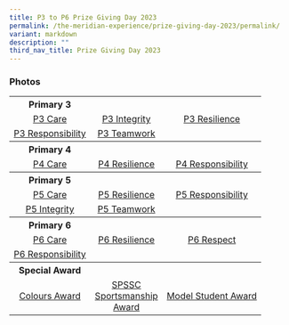 ```yaml
---
title: P3 to P6 Prize Giving Day 2023
permalink: /the-meridian-experience/prize-giving-day-2023/permalink/
variant: markdown
description: ""
third_nav_title: Prize Giving Day 2023
---
```

<h3>Photos</h3>

<table style="width:100%">
	<tbody>
		<tr>
			<th>Primary 3</th>
			<th></th>
			<th></th>
		</tr>
		<tr>
        <td style="text-align:center"><a href="https://photos.google.com/share/AF1QipNI6UokPbgRZjRCnWQ8ALjVO2mse0q6O20eDPhq5FH4KR1Oxh4LQv9q40utDmkl_w/photo/AF1QipM8jo1ipPPoGsYj9ECMkWB50mCJ6MynEME88Rjf?key=dWdRaFR6OWpzQlI1OFZkZmpabldUV2hOTjlmaTFR">P3 Care</a></td>
        <td style="text-align:center"><a href="https://photos.google.com/share/AF1QipO8Mn__sJ2qUmGfXBjpnFNBMjOJCB4yznskZlLF-85tphhsPTT4t0037ODoVPKFaA/photo/AF1QipMFmZ8V1n0CEwnksLiJGJV2Jw-f3ldlKmAWX9OI?key=b3ZOUnZsYkcwVHFCVmMySV9NNDlob1NKMVBrQkpB">P3 Integrity</a></td>
        <td style="text-align:center"><a href="https://photos.google.com/share/AF1QipPBLjT5Wd6cXOdUtsIURjhKlhxNkaFIiNnhRMnpW0hBtkQ_0yem4W7usAZVKHaqOA/photo/AF1QipM_Unx58c1j2bG9pJ5mZY8z4U8nyqNtXZVevZQx?key=c1IzQ0dMVzNqMGRWcTliZWJXYWtXQmdTVnk3a0pn">P3 Resilience</a></td>
    </tr>
    <tr>
        <td style="text-align:center"><a href="https://photos.google.com/share/AF1QipPq-AyPFnMMW-YHYH2jTVOzfzeDzBoXaMWyzf1N9CdaC56vKMUlQGc-KpCMhltjLA/photo/AF1QipOJvb0CZ43bR8Xr2Nkwt_lC92KmgLtga3Zm6hys?key=MFpkSjdQME5GTC1HNWtBMUZCa291Y1BWNHlFY2Zn">P3 Responsibility</a></td>
        <td style="text-align:center"><a href="https://photos.google.com/share/AF1QipNWv840EQaHVk_0jcPMvOkRJtgAGFs9tN8pviZbDBxIqb-gbmAwqc0RrcItBgP43g/photo/AF1QipOsO4Mtjsv5NJVqap4_4UfzrJaVfbrk3cgi7IAd?key=d1Z6ZWQxOHotbzF5c29BeHh5RVVQelF4WExYOFd3">P3 Teamwork</a></td>
        <td></td>
    </tr>
		<tr>
			<th>Primary 4</th>
			<th></th>
			<th></th>
		</tr>
		<tr>
        <td style="text-align:center"><a href="https://photos.google.com/share/AF1QipNKiqlyztXTy2C8E-OCml6b6Sg7Aoqi-FIvk0d5DWP4E9hhqlLWa3McFitKA34gTw/photo/AF1QipMOamqvTVnj5Xe55mKaAgthmUQW6vT_hAr8UKEi?key=QVBiZVJtUFV1b1V5cURIQW83RDAyMi1vR1FlTFJ3">P4 Care</a></td>
        <td style="text-align:center"><a href="https://photos.google.com/share/AF1QipMcATyJ0Aa0gDTCZftD83C_atsi8ndT75ClIQaAEe0qhKGM8II9fzHp675MLbUv2w/photo/AF1QipOYigDll8gRuY5HpSXHO3CCP0zCw4YQgcSUnyhq?key=RzdibFFDTkFzSTFBLU13MUFFM3pGUlhZNW1kNXpB">P4 Resilience</a></td>
        <td style="text-align:center"><a href="https://photos.google.com/share/AF1QipMSa5e_ZAKNHkFEY9Csvt1NLv7jeL1kZeszcO28lN1fpzo_gKFqdeUFCb68j0skIQ/photo/AF1QipPUnGipvSNo9EZxK0uwI33wBzt7A71t-bplUUdf?key=VGhISzV1LVZyTXdob29zem90YXhyejNEQkcyZHd3">P4 Responsibility</a></td>
    </tr>
		<tr>
			<th>Primary 5</th>
			<th></th>
			<th></th>
		</tr>
		<tr>
        <td style="text-align:center"><a href="https://photos.google.com/share/AF1QipPBKekLuhEDtsa0Vq5fPLyi-mJqITZopAosjVahfNdz8CVjPdLWwzExLHrjDVtftg/photo/AF1QipNcaF95sGynHUKCSMWfnzYWuAg2CkngMZXT2c_O?key=ODJKN1VpdVJNMzlyM0FRZHBVQVl0UnFJUXd6elhn">P5 Care</a></td>
        <td style="text-align:center"><a href="https://photos.google.com/share/AF1QipN4nTGm0Kq_NrliCUyOcG-YPGsbZ0Pn80hmEGsa3RJL6yo22vIHCRcfNoT9fzo7uw/photo/AF1QipMNnJjEU_2aAiY5oX8pXTWlYtp_2uFhVox5bb3j?key=OHFrekZpMHFmNm5YMEx0WjRtWFlQa1ZIV2RVUG5R">P5 Resilience</a></td>
        <td style="text-align:center"><a href="https://photos.google.com/share/AF1QipPjEpIXuNdNOL85o_qYcnHx2kQqe_wMofFKw0K6VrZbyQ2wh-JYM2DFhk46_mBPQg/photo/AF1QipM2LwFudRMzyKpjRzR3BbzZ4tyO3aIuDLqb_u5T?key=YnZzNTB2MUJRM19JZGtzVEJWUWgzV0pIbldRRmtn">P5 Responsibility</a></td>
    </tr>
		<tr>
        <td style="text-align:center"><a href="https://photos.google.com/share/AF1QipOdmztbpe_qs4mp9_rMJVJt9LtVi2UTz_lxMHzZ4J45-uDPENTsFLdZKmzXHx9Srg/photo/AF1QipMF5xoWDSpkKVjHQZXm5QzoNQGXVisWFNyEPwwi?key=Nm5iczdESXdvcnVzdWVSMmt5dDFiVmVuVVloSktn">P5 Integrity</a></td>
        <td style="text-align:center"><a href="https://photos.google.com/share/AF1QipMUnfNFrGpszATY6GrFyb2IWLYeZx3ggGhDY0LHV1aTe_7jWdsIyMPAEqDL5L6C4w/photo/AF1QipOxJdWlGEOsF_RLnXwsvRFBVeTwySHezmDvpKLR?key=M2h6VFNQTzBkTjg3QUJMajFZYTM1MWxySW4tZ3dR">P5 Teamwork</a></td>
        <td></td>
    </tr>
		<tr>
			<th>Primary 6</th>
			<th></th>
			<th></th>
		</tr>
		<tr>
        <td style="text-align:center"><a href="https://photos.google.com/share/AF1QipM756x06zsdZmMWtRcYNMIUNIOPi0-mhM_Nk-XFVl4HQTmAdntIEipDqCWWwauCxQ/photo/AF1QipM2kRrg0c-uvRRQko3RW8Xc4H7To8nLd75vPgdl?key=cldxS05kVXFFbFF0cUQ2V29OdVVodGxseC1rMkV3">P6 Care</a></td>
         <td style="text-align:center"><a href="">P6 Resilience</a></td>
        <td style="text-align:center"><a href="https://photos.google.com/share/AF1QipMqeg1P71Uw6P2VEDBOmXnmRmyN26wrL9573uN504mqvqo6_8vTW5mf6KY3a_ZFOw/photo/AF1QipO8GVujq9WL6cPuIOA6MUbBQrHgsMzrXw_BJbxy?key=ci10Z3Mwb1dmOFNCQW5hU2FZOXRHS1h0Z0hHZ05B">P6 Respect</a></td>
    </tr>
	<tr>
        <td style="text-align:center"><a href="https://photos.google.com/share/AF1QipPV1ceoR7czn-7ilhF2bDci7nQp0MRG2vOUJ2FYy6SFD-RMdDaxJRzfcnakg1k1Ww/photo/AF1QipNKRMrxX_MKVoh0UqOeWceeFeurGWGbux0eBeUG?key=cmtmd25UcngxNUlRT1VZQm9xWHJ0UGRTd0ZhMXNR">P6 Responsibility</a></td>
        <td></td>
        <td></td>
    </tr>
		<tr>
			<th>Special Award</th>
			<th></th>
			<th></th>
		</tr>
		<tr>
        <td style="text-align:center"><a href="https://photos.google.com/share/AF1QipO4BNBYueYY7SZbqy5DgfMejq0H34oYKojPWoEs8_olMfLn2589G6MRsLqnCw5LxA/photo/AF1QipMiJW9iqgdWYZDnuCY4dmQ44RuBdRnZTmzkoPDl?key=cmFjMS02cmlpMld6a18wTTNhbTdDS0MtYms4eXZ3">Colours Award</a></td>
        <td style="text-align:center"><a href="https://photos.google.com/share/AF1QipO4iHz_72ZYh90ECpbhPL7uNBnQGhjSdV1a7F5gFcwga8JBgXDf1t0iFF9vM_oiXQ/photo/AF1QipMMKbmNYnRnhqmDPVyjn1BNLbAyu3BAyvnNQ4Rp?key=SHRGNTFPb1lhSVVlOWtaUXVaU3FWVUZzYXRHSE5n">SPSSC <br>Sportsmanship<br> Award</a></td>
         <td style="text-align:center"><a href="https://photos.google.com/share/AF1QipNQx0llKA7meZBXkrAiUY5LxJaSdxsSRSetrcmUlfkSI4QcDANlWuRH0_INNDTF1Q/photo/AF1QipOhl_fdjSj64IpPVBwL-3qgx3aS9J9OkcViEm1j?key=akQ0b0tzd0szeVBmWUNpbjZjNFlvd1gxak9lc3hR">Model Student Award</a></td>
    </tr>
		</tbody></table>
